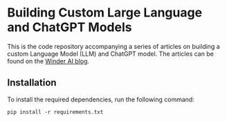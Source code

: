 # Building Custom Large Language and ChatGPT Models

This is the code repository accompanying a series of articles on building a custom Language Model (LLM) and ChatGPT model. The articles can be found on the [Winder AI blog](https://winder.ai/blog/).

## Installation

To install the required dependencies, run the following command:

`pip install -r requirements.txt`